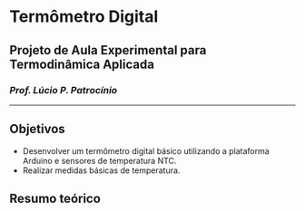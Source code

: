 # Termômetro Digital
## Projeto de Aula Experimental para Termodinâmica Aplicada
### *Prof. Lúcio P. Patrocínio*
***
## Objetivos
+	Desenvolver um termômetro digital básico utilizando a plataforma Arduino e sensores de temperatura NTC.
+	Realizar medidas básicas de temperatura.

## Resumo teórico
